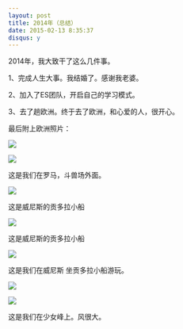 ```yaml
---
layout: post
title: 2014年（总结）
date: 2015-02-13 8:35:37
disqus: y
---
```


2014年，我大致干了这么几件事。

1、完成人生大事。我结婚了。感谢我老婆。

2、加入了ES团队，开启自己的学习模式。

3、去了趟欧洲。终于去了欧洲，和心爱的人，很开心。


最后附上欧洲照片：

<img src="/images/europeTravel/rome01.jpg"></img>

<img src="/images/europeTravel/rome02.jpg"></img>

这是我们在罗马，斗兽场外面。


<img src="/images/europeTravel/venice01.jpg"></img>

这是威尼斯的贡多拉小船

<img src="/images/europeTravel/venice02.jpg"></img>

这是威尼斯的贡多拉小船

<img src="/images/europeTravel/venice03.jpg"></img>

这是我们在威尼斯 坐贡多拉小船游玩。

<img src="/images/europeTravel/shaonvfeng02.jpg"></img>

<img src="/images/europeTravel/shaonvfeng01.jpg"></img>

这是我们在少女峰上。风很大。